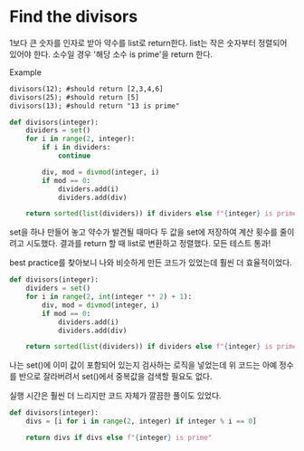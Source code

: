 # Find the divisors

1보다 큰 숫자를 인자로 받아 약수를 list로 return한다.
list는 작은 숫자부터 정렬되어 있어야 한다.
소수일 경우 '해당 소수 is prime'을 return 한다.

Example

```txt
divisors(12); #should return [2,3,4,6]
divisors(25); #should return [5]
divisors(13); #should return "13 is prime"
```

```py
def divisors(integer):
    dividers = set()
    for i in range(2, integer):
        if i in dividers:
            continue

        div, mod = divmod(integer, i)
        if mod == 0:
            dividers.add(i)
            dividers.add(div)

    return sorted(list(dividers)) if dividers else f"{integer} is prime"
```

set을 하나 만들어 놓고 약수가 발견될 때마다 두 값을 set에 저장하여 계산 횟수를 줄이려고 시도했다. 결과를 return 할 때 list로 변환하고 정렬했다. 모든 테스트 통과!

best practice를 찾아보니 나와 비슷하게 만든 코드가 있었는데 훨씬 더 효율적이었다.

```py
def divisors(integer):
    dividers = set()
    for i in range(2, int(integer ** 2) + 1):
        div, mod = divmod(integer, i)
        if mod == 0:
            dividers.add(i)
            dividers.add(div)

    return sorted(list(dividers)) if dividers else f"{integer} is prime"
```

나는 set()에 이미 값이 포함되어 있는지 검사하는 로직을 넣었는데 위 코드는 아예 정수를 반으로 잘라버려서 set()에서 중복값을 검색할 필요도 없다.

실행 시간은 훨씬 더 느리지만 코드 자체가 깔끔한 풀이도 있었다.

```py
def divisors(integer):
    divs = [i for i in range(2, integer) if integer % i == 0]

    return divs if divs else f"{integer} is prime"
```
